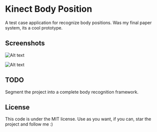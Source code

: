 Kinect Body Position
====================

A test case application for recognize body positions. Was my final paper system, its a cool prototype.

## Screenshots

![Alt text](https://raw2.github.com/ghophp/kinect-body-position/master/screenshot/screen1.jpg "Main screen")

![Alt text](https://raw2.github.com/ghophp/kinect-body-position/master/screenshot/screen2.jpg "Recognition screen")

## TODO

Segment the project into a complete body recognition framework.

## License

This code is under the MIT license. Use as you want, if you can, star the project and follow me :)